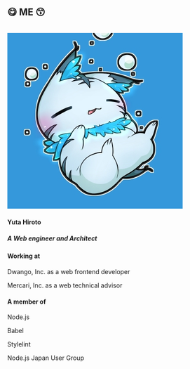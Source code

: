 <!-- background: profile -->

## 😋 ME 😙

<br />

<div class="profile">
  <div class="profile-left">
    <img src="../../../common/images/profile.jpg" alt="profile" class="profile-avatar">
    <h4 class="profile-name">Yuta Hiroto</h4>
    <div class="sns-list">
      <a href="https://hiroppy.me" target="_blank">
        <i class="fas fa-home"></i>
      </a>
      <a href="https://twitter.com/about_hiroppy" target="_blank">
        <i class="fab fa-twitter"></i>
      </a>
      <a href="https://github.com/hiroppy" target="_blank">
        <i class="fab fa-github"></i>
      </a>
      <a href="https://www.facebook.com/abouthiroppy" target="_blank">
        <i class="fab fa-facebook"></i>
      </a>
    </div>
  </div>
  <div class="profile-right">
    <h5>
      <i class="fab fa-js"></i>
      A Web engineer and Architect
    </h5>
    <h4>Working at</h4>
    <p>Dwango, Inc. as a web frontend developer</p>
    <p>Mercari, Inc. as a web technical advisor</p>
    <h4>A member of</h4>
    <p>Node.js</p>
    <p>Babel</p>
    <p>Stylelint</p>
    <p>Node.js Japan User Group</p>
  </div>
</div>

<!-- note
Mercari: 2018/09 -
BizReach: 2018/06 -
Dwango: 2015/04 - 2017/05
Mercari: 2017/06 - 2017/12/15
Dwango: 2017/12/16 -


hiroppyといいます。  
webエンジニアやアーキテクトをメインで行っています。  
現在、ドワンゴという会社でN予備校というサービスのフロントエンドエンジニアをやっています。
また、メルカリという会社でテクニカルアドバイザーとして、webを新たなアーキテクチャに置き換えるサポートもしています。

OSSでは、現在、Node.jsやBabel,Stylelintなどで活動していたりします。
コミュニティでは、Japan Node.js AssociationでNode学園祭やNode学園を開催しています。
-->
